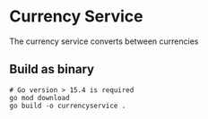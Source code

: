 # Currency Service

The currency service converts between currencies

## Build as binary

```
# Go version > 15.4 is required
go mod download
go build -o currencyservice .
```
